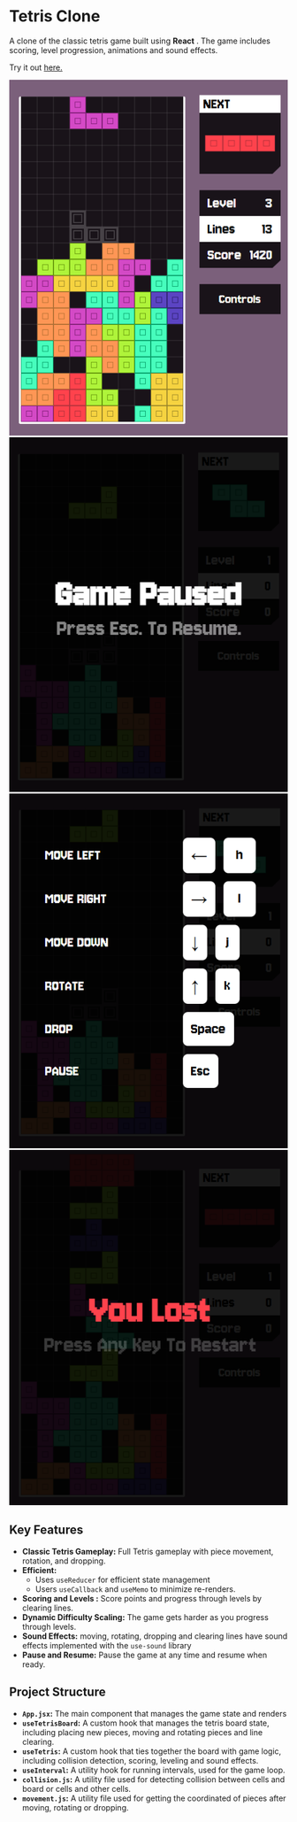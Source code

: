 # Tetris Clone

A clone of the classic tetris game built using **React** . The game includes scoring, level progression, animations and sound effects.

Try it out [here.](https://sage-tapioca-b51a38.netlify.app/)

![](https://github.com/MahmoudOmiesh/tetris-clone/blob/main/photos/gameplay.png)
![](https://github.com/MahmoudOmiesh/tetris-clone/blob/main/photos/pause.png)
![](https://github.com/MahmoudOmiesh/tetris-clone/blob/main/photos/controls.png)
![](https://github.com/MahmoudOmiesh/tetris-clone/blob/main/photos/lose.png)


## Key Features

- **Classic Tetris Gameplay:** Full Tetris gameplay with piece movement, rotation, and dropping.
- **Efficient:**
    - Uses `useReducer` for efficient state management
    - Users `useCallback` and `useMemo` to minimize re-renders.
- **Scoring and Levels :** Score points and progress through levels by clearing lines. 
- **Dynamic Difficulty Scaling:** The game gets harder as you progress through levels.
- **Sound Effects:** moving, rotating, dropping and clearing lines have sound effects implemented with the `use-sound` library
- **Pause and Resume:** Pause the game at any time and resume when ready.


## Project Structure

- **`App.jsx`:** The main component that manages the game state and renders
- **`useTetrisBoard`:** A custom hook that manages the tetris board state, including placing new pieces, moving and rotating pieces and line clearing.
- **`useTetris`:** A custom hook that ties together the board with game logic, including collision detection, scoring, leveling and sound effects. 
- **`useInterval`:** A utility hook for running intervals, used for the game loop.
- **`collision.js`:** A utility file used for detecting collision between cells and board or cells and other cells.
- **`movement.js`:** A utility file used for getting the coordinated of pieces after moving, rotating or dropping.
